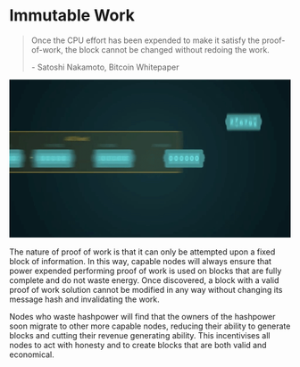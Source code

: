 # Immutable Work

> Once the CPU effort has been expended to make it satisfy the proof-of-work, the block cannot be changed without redoing the work.
>
> \- Satoshi Nakamoto, Bitcoin Whitepaper

![](<../.gitbook/assets/Theory - proof of work - immutable work.gif>)

The nature of proof of work is that it can only be attempted upon a fixed block of information. In this way, capable nodes will always ensure that power expended performing proof of work is used on blocks that are fully complete and do not waste energy. Once discovered, a block with a valid proof of work solution cannot be modified in any way without changing its message hash and invalidating the work.

Nodes who waste hashpower will find that the owners of the hashpower soon migrate to other more capable nodes, reducing their ability to generate blocks and cutting their revenue generating ability. This incentivises all nodes to act with honesty and to create blocks that are both valid and economical.
